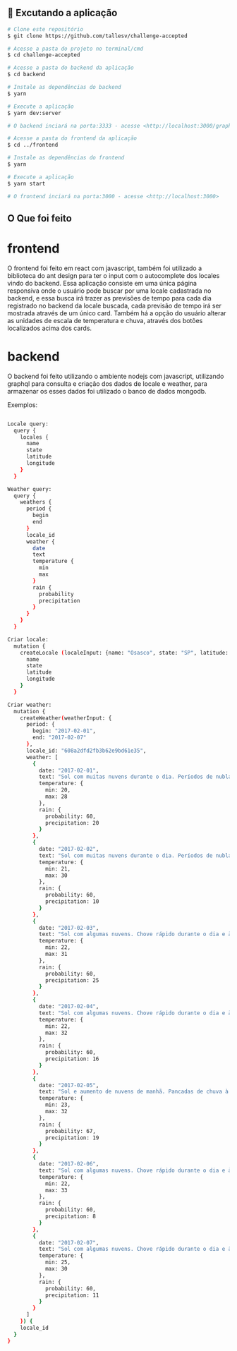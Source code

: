 ## 🎲 Excutando a aplicação

```bash
# Clone este repositório
$ git clone https://github.com/tallesv/challenge-accepted

# Acesse a pasta do projeto no terminal/cmd
$ cd challenge-accepted

# Acesse a pasta do backend da aplicação
$ cd backend

# Instale as dependências do backend
$ yarn

# Execute a aplicação
$ yarn dev:server

# O backend inciará na porta:3333 - acesse <http://localhost:3000/graphql>

# Acesse a pasta do frontend da aplicação
$ cd ../frontend

# Instale as dependências do frontend
$ yarn

# Execute a aplicação
$ yarn start

# O frontend inciará na porta:3000 - acesse <http://localhost:3000>

```

## O Que foi feito

# frontend

O frontend foi feito em react com javascript, também foi utilizado a biblioteca do ant design para ter o input com o autocomplete dos locales vindo do backend. Essa aplicação consiste em uma única página responsiva onde o usuário pode buscar por uma locale cadastrada no backend, e essa busca irá trazer as previsões de tempo para cada dia registrado no backend da locale buscada, cada previsão de tempo irá ser mostrada através de um único card. Também há a opção do usuário alterar as unidades de escala de temperatura e chuva, através dos botões localizados acima dos cards.

# backend

O backend foi feito utilizando o ambiente nodejs com javascript, utilizando graphql para consulta e criação dos dados de locale e weather, para armazenar os esses dados foi utilizado o banco de dados mongodb. 

Exemplos:

```bash

Locale query:
  query {
    locales {
      name
      state
      latitude
      longitude
    }
  }

Weather query: 
  query {
    weathers {
      period {
        begin
        end
      }
      locale_id
      weather {
        date
        text
        temperature {
          min
          max
        }
        rain {
          probability
          precipitation
        }
      }
    }
  }

Criar locale:
  mutation {
    createLocale (localeInput: {name: "Osasco", state: "SP", latitude: -23.5320, longitude: -46.7920}) {
      name
      state
      latitude
      longitude
    }
  }

Criar weather: 
  mutation {
    createWeather(weatherInput: {
      period: {
        begin: "2017-02-01",
        end: "2017-02-07"
      },
      locale_id: "608a2dfd2fb3b62e9bd61e35",
      weather: [
        {
          date: "2017-02-01",
          text: "Sol com muitas nuvens durante o dia. Períodos de nublado, com chuva a qualquer hora.",
          temperature: {
            min: 20,
            max: 28
          },
          rain: {
            probability: 60,
            precipitation: 20
          }
        },
        {
          date: "2017-02-02",
          text: "Sol com muitas nuvens durante o dia. Períodos de nublado, com chuva a qualquer hora.",
          temperature: {
            min: 21,
            max: 30
          },
          rain: {
            probability: 60,
            precipitation: 10
          }
        },
        {
          date: "2017-02-03",
          text: "Sol com algumas nuvens. Chove rápido durante o dia e à noite.",
          temperature: {
            min: 22,
            max: 31
          },
          rain: {
            probability: 60,
            precipitation: 25
          }
        },
        {
          date: "2017-02-04",
          text: "Sol com algumas nuvens. Chove rápido durante o dia e à noite.",
          temperature: {
            min: 22,
            max: 32
          },
          rain: {
            probability: 60,
            precipitation: 16
          }
        },
        {
          date: "2017-02-05",
          text: "Sol e aumento de nuvens de manhã. Pancadas de chuva à tarde e à noite.",
          temperature: {
            min: 23,
            max: 32
          },
          rain: {
            probability: 67,
            precipitation: 19
          }
        },
        {
          date: "2017-02-06",
          text: "Sol com algumas nuvens. Chove rápido durante o dia e à noite.",
          temperature: {
            min: 22,
            max: 33
          },
          rain: {
            probability: 60,
            precipitation: 8
          }
        },
        {
          date: "2017-02-07",
          text: "Sol com algumas nuvens. Chove rápido durante o dia e à noite.",
          temperature: {
            min: 25,
            max: 30
          },
          rain: {
            probability: 60,
            precipitation: 11
          }
        }
      ]
    }) {
    locale_id
  }
}

```